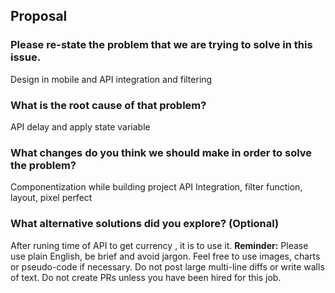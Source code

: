 ## Proposal

### Please re-state the problem that we are trying to solve in this issue.
Design in mobile and API integration and filtering
### What is the root cause of that problem?
API delay and apply state variable
### What changes do you think we should make in order to solve the problem?
<!-- DO NOT POST CODE DIFFS -->
Componentization while building project 
API Integration, filter function, layout, pixel perfect
### What alternative solutions did you explore? (Optional)
After runing time of API to get currency , it is to use it.
**Reminder:** Please use plain English, be brief and avoid jargon. Feel free to use images, charts or pseudo-code if necessary. Do not post large multi-line diffs or write walls of text. Do not create PRs unless you have been hired for this job.

<!---
ATTN: Contributor+

You are the first line of defense in making sure every proposal has a clear and easily understood problem with a "root cause". Do not approve any proposals that lack a satisfying explanation to the first two prompts. It is CRITICALLY important that we understand the root cause at a minimum even if the solution doesn't directly address it. When we avoid this step we can end up solving the wrong problems entirely or just writing hacks and workarounds.

Instructions for how to review a proposal:

1. Address each contributor proposal one at a time and address each part of the question one at a time e.g. if a solution looks acceptable, but the stated problem is not clear then you should provide feedback and make suggestions to improve each prompt before moving on to the next. Avoid responding to all sections of a proposal at once. Move from one question to the next each time asking the contributor to "Please update your original proposal and tag me again when it's ready for review".

2. Limit excessive conversation and moderate issues to keep them on track. If someone is doing any of the following things please kindly and humbly course-correct them:

- Posting PRs.
- Posting large multi-line diffs (this is basically a PR).
- Skipping any of the required questions.
- Not using the proposal template at all.
- Suggesting that an existing issue is related to the current issue before a problem or root cause has been established.
- Excessively wordy explanations.

3. Choose the first proposal that has a reasonable answer to all the required questions.
-->
